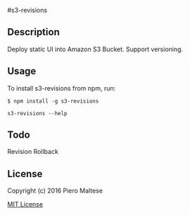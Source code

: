 #s3-revisions

## Description

Deploy static UI into Amazon S3 Bucket.
Support versioning.

## Usage

To install s3-revisions from npm, run:

```
$ npm install -g s3-revisions
```

```s3-revisions --help```

## Todo
Revision Rollback

## License

Copyright (c) 2016 Piero Maltese

[MIT License](http://en.wikipedia.org/wiki/MIT_License)

